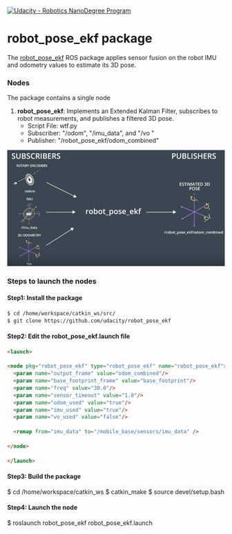 [![Udacity - Robotics NanoDegree Program](https://s3-us-west-1.amazonaws.com/udacity-robotics/Extra+Images/RoboND_flag.png)](https://www.udacity.com/robotics)

# robot_pose_ekf package
The [robot_pose_ekf](http://wiki.ros.org/robot_pose_ekf) ROS package applies sensor fusion on the robot IMU and odometry values to estimate its 3D pose.

### Nodes
The package contains a single node 
1. **robot_pose_ekf**: Implements an Extended Kalman Filter, subscribes to robot measurements, and publishes a filtered 3D pose.
      * Script File: wtf.py
      * Subscriber: "/odom", "/imu_data", and "/vo " 
      * Publisher: "/robot_pose_ekf/odom_combined"

![alt text](images/robot_pose_ekf.jpg)

### Steps to launch the nodes
#### Step1: Install the package
```sh
$ cd /home/workspace/catkin_ws/src/
$ git clone https://github.com/udacity/robot_pose_ekf
```
#### Step2: Edit the robot_pose_ekf.launch file
```html
<launch>

<node pkg="robot_pose_ekf" type="robot_pose_ekf" name="robot_pose_ekf">
  <param name="output_frame" value="odom_combined"/>
  <param name="base_footprint_frame" value="base_footprint"/>
  <param name="freq" value="30.0"/>
  <param name="sensor_timeout" value="1.0"/>  
  <param name="odom_used" value="true"/>
  <param name="imu_used" value="true"/>
  <param name="vo_used" value="false"/>

  <remap from="imu_data" to="/mobile_base/sensors/imu_data" />    

</node>

</launch>
```
#### Step3: Build the package
$ cd /home/workspace/catkin_ws
$ catkin_make
$ source devel/setup.bash
#### Step4: Launch the node
$ roslaunch robot_pose_ekf robot_pose_ekf.launch
